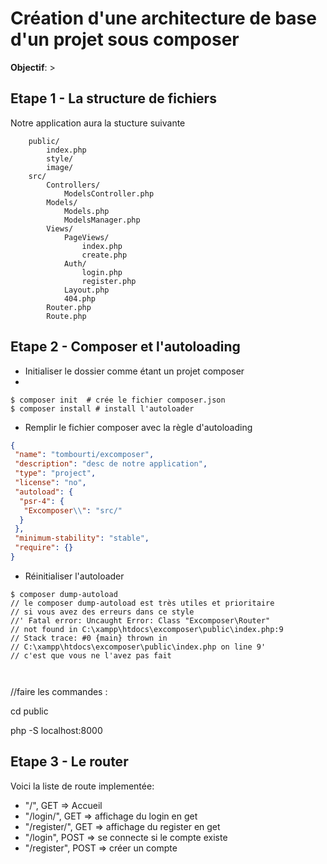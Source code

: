 # Création d'une architecture de base d'un projet sous composer


**Objectif**:  > 

## Etape 1 - La structure de fichiers

Notre application aura la stucture suivante

```
    public/
        index.php
        style/
        image/
    src/
        Controllers/
            ModelsController.php
        Models/
            Models.php
            ModelsManager.php
        Views/
            PageViews/
                index.php
                create.php
            Auth/
                login.php
                register.php
            Layout.php
            404.php            
        Router.php
        Route.php
```

## Etape 2 - Composer et l'autoloading

- Initialiser le dossier comme étant un projet composer
- 
```shell
$ composer init  # crée le fichier composer.json
$ composer install # install l'autoloader
```

- Remplir le fichier composer avec la règle d'autoloading

```json
{
 "name": "tombourti/excomposer",
 "description": "desc de notre application",
 "type": "project",
 "license": "no",
 "autoload": {
  "psr-4": {
   "Excomposer\\": "src/"
  }
 },
 "minimum-stability": "stable",
 "require": {} 
}
```

- Réinitialiser l'autoloader

```shell
$ composer dump-autoload
// le composer dump-autoload est très utiles et prioritaire 
// si vous avez des erreurs dans ce style 
//' Fatal error: Uncaught Error: Class "Excomposer\Router" 
// not found in C:\xampp\htdocs\excomposer\public\index.php:9 
// Stack trace: #0 {main} thrown in
// C:\xampp\htdocs\excomposer\public\index.php on line 9'
// c'est que vous ne l'avez pas fait  

 
```

//faire les commandes :

cd public

php -S localhost:8000 

## Etape 3 - Le router

Voici la liste de route implementée:

- "/", GET => Accueil
- "/login/", GET => affichage du login en get
- "/register/", GET => affichage du register en get
- "/login", POST => se connecte si le compte existe 
- "/register", POST => créer un compte 

